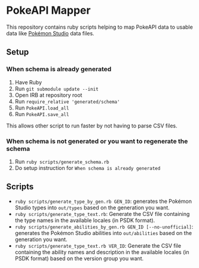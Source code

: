 # PokeAPI Mapper

This repository contains ruby scripts helping to map PokeAPI data to usable data like [Pokémon Studio](https://github.com/PokemonWorkshop/PokemonStudio) data files.

## Setup

### When schema is already generated

1. Have Ruby
2. Run `git submodule update --init`
3. Open IRB at repository root
4. Run `require_relative 'generated/schema'`
5. Run `PokeAPI.load_all`
6. Run `PokeAPI.save_all`

This allows other script to run faster by not having to parse CSV files.

### When schema is not generated or you want to regenerate the schema

1. Run `ruby scripts/generate_schema.rb`
2. Do setup instruction for `When schema is already generated`

## Scripts

- `ruby scripts/generate_type_by_gen.rb GEN_ID`: generates the Pokémon Studio types into `out/types` based on the generation you want.
- `ruby scripts/generate_type_text.rb`: Generate the CSV file containing the type names in the available locales (in PSDK format).
- `ruby scripts/generate_abilities_by_gen.rb GEN_ID [--no-unofficial]`: generates the Pokémon Studio abilities into `out/abilities` based on the generation you want.
- `ruby scripts/generate_type_text.rb VER_ID`: Generate the CSV file containing the ability names and description in the available locales (in PSDK format) based on the version group you want.
